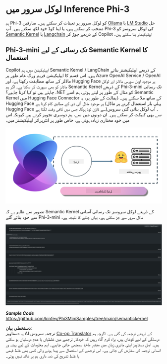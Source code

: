 <!--
CO_OP_TRANSLATOR_METADATA:
{
  "original_hash": "bcf5dd7031db0031abdb9dd0c05ba118",
  "translation_date": "2025-07-16T20:55:25+00:00",
  "source_file": "md/01.Introduction/03/Local_Server_Inference.md",
  "language_code": "ur"
}
-->
# **لوکل سرور میں Inference Phi-3**

ہم Phi-3 کو لوکل سرور پر تعینات کر سکتے ہیں۔ صارفین [Ollama](https://ollama.com) یا [LM Studio](https://llamaedge.com) حل منتخب کر سکتے ہیں، یا اپنا کوڈ خود لکھ سکتے ہیں۔ آپ Phi-3 کی لوکل سروسز کو [Semantic Kernel](https://github.com/microsoft/semantic-kernel?WT.mc_id=aiml-138114-kinfeylo) یا [Langchain](https://www.langchain.com/) کے ذریعے جوڑ کر Copilot ایپلیکیشنز بنا سکتے ہیں۔

## **Phi-3-mini تک رسائی کے لیے Semantic Kernel کا استعمال**

Copilot ایپلیکیشن میں، ہم Semantic Kernel / LangChain کے ذریعے ایپلیکیشنز بناتے ہیں۔ اس قسم کا ایپلیکیشن فریم ورک عام طور پر Azure OpenAI Service / OpenAI ماڈلز کے ساتھ مطابقت رکھتا ہے، اور Hugging Face پر موجود اوپن سورس ماڈلز اور لوکل ماڈلز کو بھی سپورٹ کر سکتا ہے۔ اگر ہم Semantic Kernel کے ذریعے Phi-3-mini تک رسائی چاہتے ہیں تو کیا کرنا چاہیے؟ .NET کو مثال کے طور پر لیتے ہوئے، ہم اسے Semantic Kernel میں Hugging Face Connector کے ساتھ ملا سکتے ہیں۔ ڈیفالٹ کے طور پر، یہ Hugging Face پر موجود ماڈل آئی ڈی کے مطابق کام کرتا ہے (پہلی بار استعمال کرنے پر ماڈل Hugging Face سے ڈاؤن لوڈ ہوگا، جس میں کافی وقت لگتا ہے)۔ آپ لوکل بنائی گئی سروس سے بھی کنیکٹ کر سکتے ہیں۔ ان دونوں میں سے، ہم دوسری تجویز کرتے ہیں کیونکہ اس میں خود مختاری زیادہ ہوتی ہے، خاص طور پر انٹرپرائز ایپلیکیشنز میں۔

![sk](../../../../../translated_images/sk.d03785c25edc6d445a2e9ae037979e544e0b0c482f43c7617b0324e717b9af62.ur.png)

تصویر سے ظاہر ہے کہ Semantic Kernel کے ذریعے لوکل سروسز تک رسائی آسانی سے خود بنائے گئے Phi-3-mini ماڈل سرور سے جڑ سکتی ہے۔ یہاں چلنے کا نتیجہ ہے۔

![skrun](../../../../../translated_images/skrun.5aafc1e7197dca2020eefcaeaaee184d29bb0cf1c37b00fd9c79acc23a6dc8d2.ur.png)

***Sample Code*** https://github.com/kinfey/Phi3MiniSamples/tree/main/semantickernel

**دستخطی بیان**:  
یہ دستاویز AI ترجمہ سروس [Co-op Translator](https://github.com/Azure/co-op-translator) کے ذریعے ترجمہ کی گئی ہے۔ اگرچہ ہم درستگی کے لیے کوشاں ہیں، براہ کرم آگاہ رہیں کہ خودکار ترجمے میں غلطیاں یا عدم درستیاں ہو سکتی ہیں۔ اصل دستاویز اپنی مادری زبان میں معتبر ماخذ سمجھی جانی چاہیے۔ اہم معلومات کے لیے پیشہ ور انسانی ترجمہ کی سفارش کی جاتی ہے۔ اس ترجمے کے استعمال سے پیدا ہونے والی کسی بھی غلط فہمی یا غلط تشریح کی ذمہ داری ہم پر عائد نہیں ہوتی۔